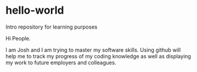 # hello-world
Intro repository for learning purposes

Hi People.

I am Josh and I am trying to master my software skills. Using github will help me to track my progress of my coding knowledge as well as displaying my work to future employers and colleagues.
